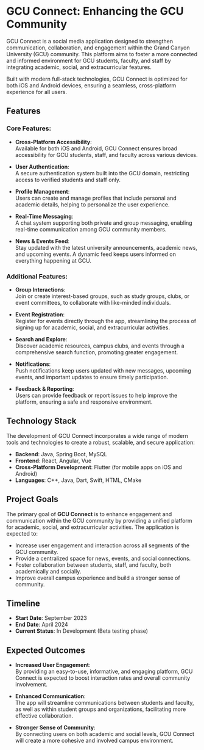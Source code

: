 # GCU Connect: Enhancing the GCU Community

GCU Connect is a social media application designed to strengthen communication, collaboration, and engagement within the Grand Canyon University (GCU) community. This platform aims to foster a more connected and informed environment for GCU students, faculty, and staff by integrating academic, social, and extracurricular features.

Built with modern full-stack technologies, GCU Connect is optimized for both iOS and Android devices, ensuring a seamless, cross-platform experience for all users.

## Features

### Core Features:
- **Cross-Platform Accessibility**:  
  Available for both iOS and Android, GCU Connect ensures broad accessibility for GCU students, staff, and faculty across various devices.

- **User Authentication**:  
  A secure authentication system built into the GCU domain, restricting access to verified students and staff only.

- **Profile Management**:  
  Users can create and manage profiles that include personal and academic details, helping to personalize the user experience.

- **Real-Time Messaging**:  
  A chat system supporting both private and group messaging, enabling real-time communication among GCU community members.

- **News & Events Feed**:  
  Stay updated with the latest university announcements, academic news, and upcoming events. A dynamic feed keeps users informed on everything happening at GCU.

### Additional Features:
- **Group Interactions**:  
  Join or create interest-based groups, such as study groups, clubs, or event committees, to collaborate with like-minded individuals.

- **Event Registration**:  
  Register for events directly through the app, streamlining the process of signing up for academic, social, and extracurricular activities.

- **Search and Explore**:  
  Discover academic resources, campus clubs, and events through a comprehensive search function, promoting greater engagement.

- **Notifications**:  
  Push notifications keep users updated with new messages, upcoming events, and important updates to ensure timely participation.

- **Feedback & Reporting**:  
  Users can provide feedback or report issues to help improve the platform, ensuring a safe and responsive environment.

## Technology Stack

The development of GCU Connect incorporates a wide range of modern tools and technologies to create a robust, scalable, and secure application:

- **Backend**: Java, Spring Boot, MySQL  
- **Frontend**: React, Angular, Vue  
- **Cross-Platform Development**: Flutter (for mobile apps on iOS and Android)  
- **Languages**: C++, Java, Dart, Swift, HTML, CMake

## Project Goals

The primary goal of **GCU Connect** is to enhance engagement and communication within the GCU community by providing a unified platform for academic, social, and extracurricular activities. The application is expected to:

- Increase user engagement and interaction across all segments of the GCU community.
- Provide a centralized space for news, events, and social connections.
- Foster collaboration between students, staff, and faculty, both academically and socially.
- Improve overall campus experience and build a stronger sense of community.

## Timeline

- **Start Date**: September 2023  
- **End Date**: April 2024  
- **Current Status**: In Development (Beta testing phase)

## Expected Outcomes

- **Increased User Engagement**:  
  By providing an easy-to-use, informative, and engaging platform, GCU Connect is expected to boost interaction rates and overall community involvement.

- **Enhanced Communication**:  
  The app will streamline communications between students and faculty, as well as within student groups and organizations, facilitating more effective collaboration.

- **Stronger Sense of Community**:  
  By connecting users on both academic and social levels, GCU Connect will create a more cohesive and involved campus environment.

